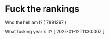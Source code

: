 # Fuck the rankings

Who the hell am I?
{ 7891297 }

What fucking year is it?
[ 2025-01-12T11:30:00Z ]
